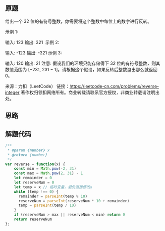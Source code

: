 ## 原题
给出一个 32 位的有符号整数，你需要将这个整数中每位上的数字进行反转。

示例 1:

输入: 123
输出: 321
 示例 2:

输入: -123
输出: -321
示例 3:

输入: 120
输出: 21
注意:
假设我们的环境只能存储得下 32 位的有符号整数，则其数值范围为 [−231, 231 − 1]。请根据这个假设，如果反转后整数溢出那么就返回 0。

来源：力扣（LeetCode）
链接：https://leetcode-cn.com/problems/reverse-integer
著作权归领扣网络所有。商业转载请联系官方授权，非商业转载请注明出处。


## 思路

## 解题代码
```js
/**
 * @param {number} x
 * @return {number}
 */
var reverse = function(x) {
    const min = Math.pow(-2, 31)
    const max = Math.pow(2, 31) - 1
    let remainder = 0
    let reserveNum = 0
    let temp = x // 临时变量，避免直接修改x
    while (temp !== 0) {
      remainder = parseInt(temp % 10)
      reserveNum = parseInt(reserveNum * 10 + remainder)
      temp = parseInt(temp / 10)
    }
    if (reserveNum > max || reserveNum < min) return 0
    return reserveNum
};
```
